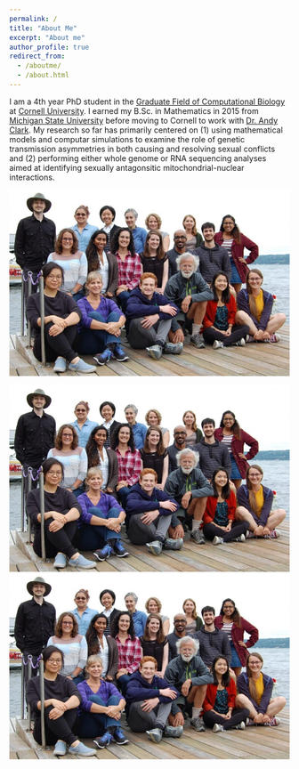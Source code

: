 ```yaml
---
permalink: /
title: "About Me"
excerpt: "About me"
author_profile: true
redirect_from: 
  - /aboutme/
  - /about.html
---
```


I am a 4th year PhD student in the [Graduate Field of Computational Biology](https://cb.cornell.edu/) at [Cornell University](https://www.cornell.edu/). I earned my B.Sc. in Mathematics in 2015 from [Michigan State University](https://msu.edu/) before moving to Cornell to work with [Dr. Andy Clark](https://blogs.cornell.edu/clarklabblog/). My research so far has primarily centered on (1) using mathematical models and computar simulations to examine the role of genetic transmission asymmetries in both causing and resolving sexual conflicts and (2) performing either whole genome or RNA sequencing analyses aimed at identifying sexually antagonsitic mitochondrial-nuclear interactions.


![Trying a Thing](https://raw.githubusercontent.com/mam737/mam737.github.io/master/images/clarklab.jpg)

<img src="../images/clarklab.jpg" width="800" /> ![](../images/clarklab.jpg)